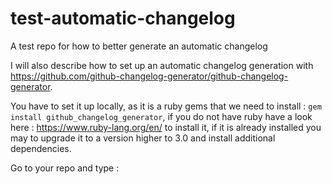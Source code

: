 # test-automatic-changelog
A test repo for how to better generate an automatic changelog

I will also describe how to set up an automatic changelog generation with https://github.com/github-changelog-generator/github-changelog-generator.

You have to set it up locally, as it is a ruby gems that we need to install : ```gem install github_changelog_generator```, if you do not have ruby have a look here : https://www.ruby-lang.org/en/ to install it, if it is already installed you may to upgrade it to a version higher to 3.0 and install additional dependencies.


Go to your repo and type : 


